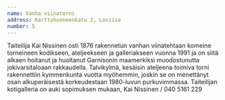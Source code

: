 ```yaml
---
name: Vanha viinatorni
address: Karttuhuoneenkatu 2, Loviisa
number: 5
---
```

Taiteilija Kai Nissinen osti 1876 rakennetun vanhan viinatehtaan komeine torneineen kodikseen, ateljeekseen ja galleriakseen vuonna 1991 ja on siitä alkaen hoitanut ja huoltanut Garnisonin maamerkiksi muodostunutta jokivarsitaloaan rakkaudella. Talvikylmä, kesäisin ateljeena toimiva torni rakennettiin kymmenkunta vuotta myöhemmin, joskin se on menettänyt osan alkuperäisestä korkeudestaan 1980-luvun purkuvimmassa. Taiteilijan kotigalleria on auki sopimuksen mukaan, Kai Nissinen / 040 5161 229
